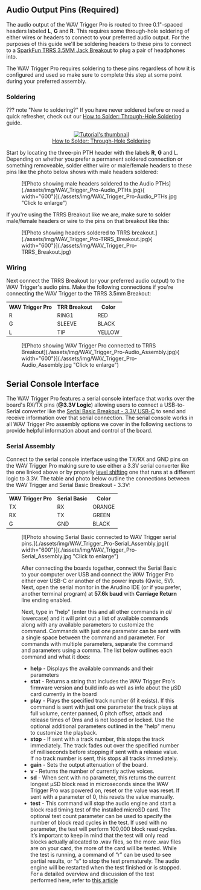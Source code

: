



## Audio Output Pins (Required)

The audio output of the WAV Trigger Pro is routed to three 0.1"-spaced headers labeled <b>L</b>, <b>G</b> and <b>R</b>. This requires some through-hole soldering of either wires or headers to connect to your preferred audio output. For the purposes of this guide we'll be soldering headers to these pins to connect to a [SparkFun TRRS 3.5MM Jack Breakout](https://www.sparkfun.com/products/11570) to plug a pair of headphones into.

The WAV Trigger Pro requires soldering to these pins regardless of how it is configured and used so make sure to complete this step at some point during your preferred assembly.

### Soldering

??? note "New to soldering?"
	If you have never soldered before or need a quick refresher, check out our [How to Solder: Through-Hole Soldering](https://learn.sparkfun.com/tutorials/how-to-solder-through-hole-soldering) guide.
	<p align="center">
		<a href="https://learn.sparkfun.com/tutorials/5">
		<img src="https://cdn.sparkfun.com/c/264-148/assets/e/3/9/9/4/51d9fbe1ce395f7a2a000000.jpg" alt="Tutorial's thumbnail"><br>
        How to Solder: Through-Hole Soldering</a>
	</p>

Start by locating the three-pin PTH header with the labels <b>R</b>, <b>G</b> and </b>L</b>. Depending on whether you prefer a permanent soldered connection or something removeable, solder either wire or male/female headers to these pins like the photo below shows with male headers soldered:

<figure markdown>
[![Photo showing male headers soldered to the Audio PTHs](./assets/img/WAV_Trigger_Pro-Audio_PTHs.jpg){ width="600"}](./assets/img/WAV_Trigger_Pro-Audio_PTHs.jpg "Click to enlarge")
</figure>

If you're using the TRRS Breakout like we are, make sure to solder male/female headers or wire to the pins on that breakout like this:

<figure markdown>
[![Photo showing headers soldered to TRRS breakout.](./assets/img/WAV_Trigger_Pro-TRRS_Breakout.jpg){ width="600"}](./assets/img/WAV_Trigger_Pro-TRRS_Breakout.jpg)
</figure>

### Wiring

Next connect the TRRS Breakout (or your preferred audio output) to the WAV Trigger's audio pins. Make the following connections if you're connecting the WAV Trigger to the TRRS 3.5mm Breakout:

<table>
    <tr>
        <th>WAV Trigger Pro</th>
        <th>TRR Breakout</th>
        <th>Color</th>
    </tr>
    <tr>
        <td>R</td>
        <td>RING1</td>
        <td>RED</td>
    </tr>
    <tr>
        <td>G</td>
        <td>SLEEVE</td>
        <td>BLACK</td>
    </tr>
    <tr>
        <td>L</td>
        <td>TIP</td>
        <td>YELLOW</td>
    </tr>
</table>

<figure markdown>
[![Photo showing WAV Trigger Pro connected to TRRS Breakout](./assets/img/WAV_Trigger_Pro-Audio_Assembly.jpg){ width="600"}](./assets/img/WAV_Trigger_Pro-Audio_Assembly.jpg "Click to enlarge")
</figure>

## Serial Console Interface

The WAV Trigger Pro features a serial console interface that works over the board's RX/TX pins (<b>@3.3V Logic</b>) allowing users to connect a USB-to-Serial converter like the [Serial Basic Breakout - 3.3V USB-C](https://www.sparkfun.com/sparkfun-serial-basic-breakout-ch340c-and-usb-c.html) to send and receive information over that serial connection. The serial console works in all WAV Trigger Pro assembly options we cover in the following sections to provide helpful information about and control of the board.

### Serial Assembly

Connect to the serial console interface using the TX/RX and GND pins on the WAV Trigger Pro making sure to use either a 3.3V serial converter like the one linked above or by properly [level shifting](https://learn.sparkfun.com/tutorials/logic-levels) one that runs at a different logic to 3.3V. The table and photo below outline the connections between the WAV Trigger and Serial Basic Breakout - 3.3V:

<table>
    <tr>
        <th>WAV Trigger Pro</th>
        <th>Serial Basic</th>
        <th>Color</th>
    </tr>
    <tr>
        <td>TX</td>
        <td>RX</td>
        <td>ORANGE</td>
    </tr>
    <tr>
        <td>RX</td>
        <td>TX</td>
        <td>GREEN</td>
    </tr>
    <tr>
        <td>G</td>
        <td>GND</td>
        <td>BLACK</td>
    </tr>
</table>

<figure markdown>
[![Photo showing Serial Basic connected to WAV Trigger serial pins.](./assets/img/WAV_Trigger_Pro-Serial_Assembly.jpg){ width="600"}](./assets/img/WAV_Trigger_Pro-Serial_Assembly.jpg "Click to enlarge")

After connecting the boards together, connect the Serial Basic to your computer over USB and connect the WAV Trigger Pro either over USB-C or another of the power inputs (Qwiic, 5V). Next, open the serial monitor in the Arudino IDE (or if you prefer, another terminal program) at <b>57.6k baud</b> with <b>Carriage Return</b> line ending enabled. 
 
Next, type in "help" (enter this and all other commands in <i>all</i> lowercase) and it will print out a list of available commands along with any available parameters to customize the command. Commands with just one parameter can be sent with a single space between the command and parameter. For commands with multiple parameters, separate the command and parameters using a comma. The list below outlines each command and what it does:

* <b>help</b> - Displays the available commands and their parameters
* <b>stat</b> - Returns a string that includes the WAV Trigger Pro's firmware version and build info as well as info about the &micro;SD card currently in the board
* <b>play</b> - Plays the specified track number (if it exists). If this command is sent with just one parameter the track plays at full volume, center panned, 0 pitch offset, attack and release times of 0ms and is not looped or locked. Use the optional additional parameters outlined in the "help" menu to customize the playback.
* <b>stop</b> - If sent with a track number, this stops the track immediately. The track fades out over the specified number of milliseconds before stopping if sent with a release value. If no track number is sent, this stops all tracks immediately.
* <b>gain</b> - Sets the output attenuation of the board.
* <b>v</b> - Returns the number of currently active voices.
* <b>sd</b> - When sent with no parameter, this returns the current longest &micro;SD block read in microseconds since the WAV Trigger Pro was powered on, reset or the value was reset. If sent with a parameter of 0, this resets the value manually.
* <b>test</b> - This command will stop the audio engine and start a block read timing test of the installed microSD card. The optional test count parameter can be used to specify the number of block read cycles in the test. If used with no parameter, the test will perform 100,000 block read cycles. It’s important to keep in mind that the test will only read blocks actually allocated to .wav files, so the more .wav files are on your card, the more of the card will be tested. While the test is running, a command of “r” can be used to see partial results, or “s” to stop the test prematurely. The audio engine will be restarted when the test finished or is stopped. For a detailed overview and discussion of the test performed here, refer to [this article](https://www.robertsonics.com/blog/microsd-cards-for-audio-2024)